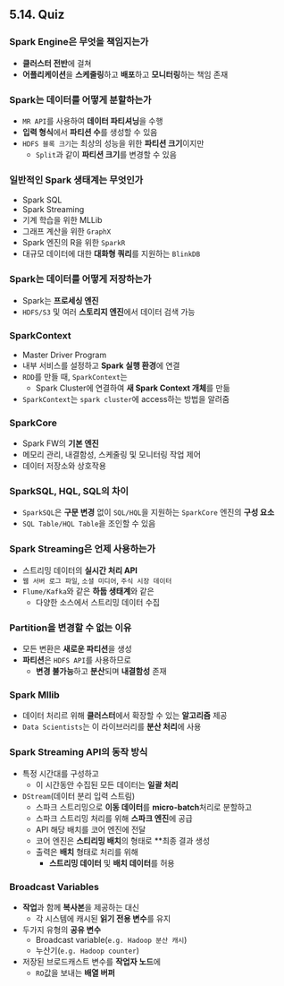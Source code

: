 ## 5.14. Quiz

### Spark Engine은 무엇을 책임지는가
- **클러스터 전반**에 걸쳐
- **어플리케이션**을 **스케줄링**하고 **배포**하고 **모니터링**하는 책임 존재

### Spark는 데이터를 어떻게 분할하는가
- `MR API`를 사용하여 **데이터 파티셔닝**을 수행
- **입력 형식**에서 **파티션 수**를 생성할 수 있음
- `HDFS 블록 크기`는 최상의 성능을 위한 **파티션 크기**이지만
  - `Split`과 같이 **파티션 크기**를 변경할 수 있음

### 일반적인 Spark 생태계는 무엇인가
- Spark SQL
- Spark Streaming
- 기계 학습을 위한 MLLib
- 그래프 계산을 위한 `GraphX`
- Spark 엔진의 R을 위한 `SparkR`
- 대규모 데이터에 대한 **대화형 쿼리**를 지원하는 `BlinkDB`

### Spark는 데이터를 어떻게 저장하는가
- Spark는 **프로세싱 엔진**
- `HDFS/S3` 및 여러 **스토리지 엔진**에서 데이터 검색 가능

### SparkContext
- Master Driver Program
- 내부 서비스를 설정하고 **Spark 실행 환경**에 연결
- `RDD`를 만들 때, `SparkContext`는
  - Spark Cluster에 연결하여 **새 Spark Context 개체**를 만듦
- `SparkContext`는 `spark cluster`에 access하는 방법을 알려줌

### SparkCore
- Spark FW의 **기본 엔진**
- 메모리 관리, 내결함성, 스케줄링 및 모니터링 작업 제어
- 데이터 저장소와 상호작용

### SparkSQL, HQL, SQL의 차이
- `SparkSQL`은 **구문 변경** 없이 `SQL/HQL`을 지원하는 `SparkCore` 엔진의 **구성 요소**
- `SQL Table/HQL Table`을 조인할 수 있음

### Spark Streaming은 언제 사용하는가
- 스트리밍 데이터의 **실시간 처리 API**
- `웹 서버 로그 파일`, `소셜 미디어`, `주식 시장 데이터`
- `Flume/Kafka`와 같은 **하둡 생태계**와 같은
  - 다양한 소스에서 스트리밍 데이터 수집

### Partition을 변경할 수 없는 이유
- 모든 변환은 **새로운 파티션**을 생성
- **파티션**은 `HDFS API`를 사용하므로
  - **변경 불가능**하고 **분산**되며 **내결함성** 존재

### Spark Mllib
- 데이터 처리르 위해 **클러스터**에서 확장할 수 있는 **알고리즘** 제공
- `Data Scientists`는 이 라이브러리를 **분산 처리**에 사용

### Spark Streaming API의 동작 방식
- 특정 시간대를 구성하고
  - 이 시간동안 수집된 모든 데이터는 **일괄 처리**
- `DStream`(데이터 분리 입력 스트림)
  - 스파크 스트리밍으로 **이동 데이터**를 **micro-batch**처리로 분할하고
  - 스파크 스트리밍 처리를 위해 **스파크 엔진**에 공급
  - API 해당 배치를 코어 엔진에 전달
  - 코어 엔진은 **스티리밍 배치**의 형태로 **최종 결과 생성
  - 출력은 **배치** 형태로 처리를 위해
    - **스트리밍 데이터** 및 **배치 데이터**를 허용

### Broadcast Variables
- **작업**과 함께 **복사본**을 제공하는 대신
  - 각 시스템에 캐시된 **읽기 전용 변수**를 유지
- 두가지 유형의 **공유 변수**
  - Broadcast variable(`e.g. Hadoop 분산 캐시`)
  - 누산기(`e.g. Hadoop counter`)
- 저장된 브로드캐스트 변수를 **작업자 노드**에
  - `RO`값을 보내는 **배열 버퍼**